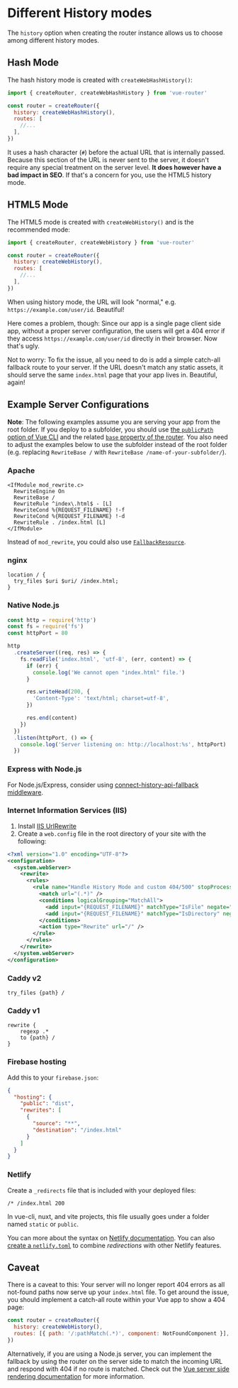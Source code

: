 # Different History modes


The `history` option when creating the router instance allows us to choose among different history modes.

## Hash Mode

The hash history mode is created with `createWebHashHistory()`:

```js
import { createRouter, createWebHashHistory } from 'vue-router'

const router = createRouter({
  history: createWebHashHistory(),
  routes: [
    //...
  ],
})
```

It uses a hash character (`#`) before the actual URL that is internally passed. Because this section of the URL is never sent to the server, it doesn't require any special treatment on the server level. **It does however have a bad impact in SEO**. If that's a concern for you, use the HTML5 history mode.

## HTML5 Mode

The HTML5 mode is created with `createWebHistory()` and is the recommended mode:

```js
import { createRouter, createWebHistory } from 'vue-router'

const router = createRouter({
  history: createWebHistory(),
  routes: [
    //...
  ],
})
```

When using history mode, the URL will look "normal," e.g. `https://example.com/user/id`. Beautiful!

Here comes a problem, though: Since our app is a single page client side app, without a proper server configuration, the users will get a 404 error if they access `https://example.com/user/id` directly in their browser. Now that's ugly.

Not to worry: To fix the issue, all you need to do is add a simple catch-all fallback route to your server. If the URL doesn't match any static assets, it should serve the same `index.html` page that your app lives in. Beautiful, again!

## Example Server Configurations

**Note**: The following examples assume you are serving your app from the root folder. If you deploy to a subfolder, you should use [the `publicPath` option of Vue CLI](https://cli.vuejs.org/config/#publicpath) and the related [`base` property of the router](../../api/#createwebhistory). You also need to adjust the examples below to use the subfolder instead of the root folder (e.g. replacing `RewriteBase /` with `RewriteBase /name-of-your-subfolder/`).

### Apache

```apacheconf
<IfModule mod_rewrite.c>
  RewriteEngine On
  RewriteBase /
  RewriteRule ^index\.html$ - [L]
  RewriteCond %{REQUEST_FILENAME} !-f
  RewriteCond %{REQUEST_FILENAME} !-d
  RewriteRule . /index.html [L]
</IfModule>
```

Instead of `mod_rewrite`, you could also use [`FallbackResource`](https://httpd.apache.org/docs/2.2/mod/mod_dir.html#fallbackresource).

### nginx

```nginx
location / {
  try_files $uri $uri/ /index.html;
}
```

### Native Node.js

```js
const http = require('http')
const fs = require('fs')
const httpPort = 80

http
  .createServer((req, res) => {
    fs.readFile('index.html', 'utf-8', (err, content) => {
      if (err) {
        console.log('We cannot open "index.html" file.')
      }

      res.writeHead(200, {
        'Content-Type': 'text/html; charset=utf-8',
      })

      res.end(content)
    })
  })
  .listen(httpPort, () => {
    console.log('Server listening on: http://localhost:%s', httpPort)
  })
```

### Express with Node.js

For Node.js/Express, consider using [connect-history-api-fallback middleware](https://github.com/bripkens/connect-history-api-fallback).

### Internet Information Services (IIS)

1. Install [IIS UrlRewrite](https://www.iis.net/downloads/microsoft/url-rewrite)
2. Create a `web.config` file in the root directory of your site with the following:

```xml
<?xml version="1.0" encoding="UTF-8"?>
<configuration>
  <system.webServer>
    <rewrite>
      <rules>
        <rule name="Handle History Mode and custom 404/500" stopProcessing="true">
          <match url="(.*)" />
          <conditions logicalGrouping="MatchAll">
            <add input="{REQUEST_FILENAME}" matchType="IsFile" negate="true" />
            <add input="{REQUEST_FILENAME}" matchType="IsDirectory" negate="true" />
          </conditions>
          <action type="Rewrite" url="/" />
        </rule>
      </rules>
    </rewrite>
  </system.webServer>
</configuration>
```

### Caddy v2

```
try_files {path} /
```

### Caddy v1

```
rewrite {
    regexp .*
    to {path} /
}
```

### Firebase hosting

Add this to your `firebase.json`:

```json
{
  "hosting": {
    "public": "dist",
    "rewrites": [
      {
        "source": "**",
        "destination": "/index.html"
      }
    ]
  }
}
```

### Netlify

Create a `_redirects` file that is included with your deployed files:

```
/* /index.html 200
```

In vue-cli, nuxt, and vite projects, this file usually goes under a folder named `static` or `public`.

You can more about the syntax on [Netlify documentation](https://docs.netlify.com/routing/redirects/rewrites-proxies/#history-pushstate-and-single-page-apps). You can also [create a `netlify.toml`](https://docs.netlify.com/configure-builds/file-based-configuration/) to combine _redirections_ with other Netlify features.

## Caveat

There is a caveat to this: Your server will no longer report 404 errors as all not-found paths now serve up your `index.html` file. To get around the issue, you should implement a catch-all route within your Vue app to show a 404 page:

```js
const router = createRouter({
  history: createWebHistory(),
  routes: [{ path: '/:pathMatch(.*)', component: NotFoundComponent }],
})
```

Alternatively, if you are using a Node.js server, you can implement the fallback by using the router on the server side to match the incoming URL and respond with 404 if no route is matched. Check out the [Vue server side rendering documentation](https://v3.vuejs.org/guide/ssr/introduction.html#what-is-server-side-rendering-ssr) for more information.
